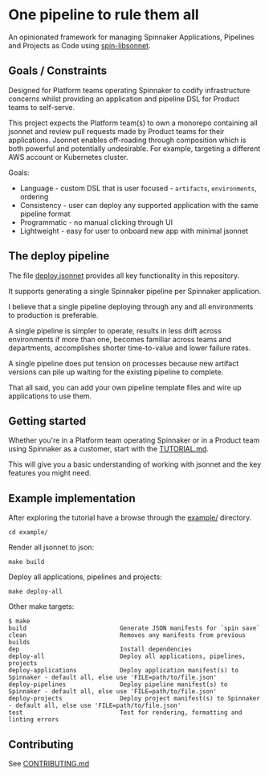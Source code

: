 # One pipeline to rule them all

An opinionated framework for managing Spinnaker Applications, Pipelines and
Projects as Code using [spin-libsonnet](https://github.com/karlskewes/spin-libsonnet).

## Goals / Constraints

Designed for Platform teams operating Spinnaker to codify infrastructure
concerns whilst providing an application and pipeline DSL for Product teams to
self-serve.

This project expects the Platform team(s) to own a monorepo containing all
jsonnet and review pull requests made by Product teams for their applications.
Jsonnet enables off-roading through composition which is both powerful and
potentially undesirable. For example, targeting a different AWS account or
Kubernetes cluster.

Goals:

- Language - custom DSL that is user focused - `artifacts`, `environments`,
  ordering
- Consistency - user can deploy any supported application with the same pipeline
  format
- Programmatic - no manual clicking through UI
- Lightweight - easy for user to onboard new app with minimal jsonnet

## The deploy pipeline

The file [deploy.jsonnet](./deploy.jsonnet) provides all key functionality in
this repository.

It supports generating a single Spinnaker pipeline per Spinnaker application.

I believe that a single pipeline deploying through any and all environments to
production is preferable.

A single pipeline is simpler to operate, results in less drift across
environments if more than one, becomes familiar across teams and departments,
accomplishes shorter time-to-value and lower failure rates.

A single pipeline does put tension on processes because new artifact versions
can pile up waiting for the existing pipeline to complete.

That all said, you can add your own pipeline template files and wire up
applications to use them.

## Getting started

Whether you're in a Platform team operating Spinnaker or in a Product team
using Spinnaker as a customer, start with the [TUTORIAL.md](./TUTORIAL.md).

This will give you a basic understanding of working with jsonnet and the key
features you might need.

## Example implementation

After exploring the tutorial have a browse through the [example/](./example/)
directory.

```
cd example/
```

Render all jsonnet to json:

```
make build
```

Deploy all applications, pipelines and projects:

```
make deploy-all
```

Other make targets:

```
$ make
build                          Generate JSON manifests for `spin save`
clean                          Removes any manifests from previous builds
dep                            Install dependencies
deploy-all                     Deploy all applications, pipelines, projects
deploy-applications            Deploy application manifest(s) to Spinnaker - default all, else use 'FILE=path/to/file.json'
deploy-pipelines               Deploy pipeline manifest(s) to Spinnaker - default all, else use 'FILE=path/to/file.json'
deploy-projects                Deploy project manifest(s) to Spinnaker - default all, else use 'FILE=path/to/file.json'
test                           Test for rendering, formatting and linting errors
```

## Contributing

See [CONTRIBUTING.md](./CONTRIBUTING.md)
